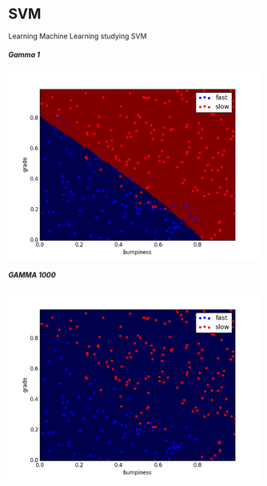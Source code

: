 # SVM
Learning Machine Learning studying SVM

##### Gamma 1

![Alt text](gamma1.png "Optional Title")



##### GAMMA 1000

![Alt text](test.png "Optional Title")
